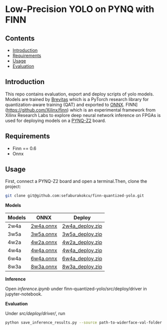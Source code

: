 # Low-Precision YOLO on PYNQ with FINN

## Contents
- [Introduction](#introduction)
- [Requirements](#requirements)
- [Usage](#usage)
- [Evaluation](#evaluation)


## Introduction

This repo contains evaluation, export and deploy scripts of yolo models.
Models are trained by [Brevitas](https://github.com/Xilinx/brevitas) which is a PyTorch research library for quantization-aware training (QAT) and exported to [ONNX]([https://onnx.ai). FINN](https://github.com/Xilinx/finn) which is an experimental framework from Xilinx Research Labs to explore deep neural network inference on FPGAs is used for deploying models on a [PYNQ-Z2](http://www.pynq.io/board.html) board.


## Requirements

* Finn == 0.6
* Onnx

## Usage

First, connect a PYNQ-Z2 board and open a terminal.Then, clone the project:

```bash
git clone git@github.com:sefaburakokcu/finn-quantized-yolo.git
```

**Models**

| Models  | ONNX | Deploy |
| ------------- | ------------- | ------------- |
| 2w4a | [2w4a.onnx](https://1drv.ms/u/s!AoEINH-7w38TknHqzeVmJQplZW2w?e=1nByhb) | [2w4a_deploy.zip](https://1drv.ms/u/s!AoEINH-7w38TknB8WnaWuPN2Zz7m?e=yt26fl) |
| 3w5a | [3w5a.onnx](https://1drv.ms/u/s!AoEINH-7w38Tkm-HlWVrvBWsNmdL?e=liQFnf) | [3w5a_deploy.zip](https://1drv.ms/u/s!AoEINH-7w38Tkm7bsOBtDbwB5fED?e=HLRRHP) |
| 4w2a | [4w2a.onnx](https://1drv.ms/u/s!AoEINH-7w38TkmwXvTQCtZylDW-8?e=OHHCWO) | [4w2a_deploy.zip](https://1drv.ms/u/s!AoEINH-7w38Tkm3MW48Nf3x2DXGK?e=o2wy24) |
| 4w4a | [4w4a.onnx](https://1drv.ms/u/s!AoEINH-7w38TkmtJEyY25d04bB-_?e=4woj7w) | [4w4a_deploy.zip](https://1drv.ms/u/s!AoEINH-7w38TkmopP-uPADIHR3Ed?e=8poZTg) |
| 6w4a | [6w4a.onnx](https://1drv.ms/u/s!AoEINH-7w38Tkmjv1Wta4Rtr7L_c?e=0wQeXt) | [6w4a_deploy.zip](https://1drv.ms/u/s!AoEINH-7w38TkmmCQQeV_jJQSCPm?e=mPFI7A) |
| 8w3a | [8w3a.onnx](https://1drv.ms/u/s!AoEINH-7w38TkmZ25kggUNiveWzM?e=hcUMeh) | [8w3a_deploy.zip](https://1drv.ms/u/s!AoEINH-7w38TkmeyAMLvKjqTolG0?e=fhuJ6Q) |

**Inference**

Open _inference.ipynb_ under finn-quantized-yolo/src/deploy/driver in jupyter-notebook.

**Evaluation**

Under _src/deploy/driver/_, run

```bash
python save_inference_results.py --source path-to-widerface-val-folder --outputs ./outputs/
```
